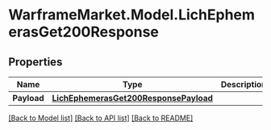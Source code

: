 # WarframeMarket.Model.LichEphemerasGet200Response

## Properties

Name | Type | Description | Notes
------------ | ------------- | ------------- | -------------
**Payload** | [**LichEphemerasGet200ResponsePayload**](LichEphemerasGet200ResponsePayload.md) |  | [optional] 

[[Back to Model list]](../README.md#documentation-for-models) [[Back to API list]](../README.md#documentation-for-api-endpoints) [[Back to README]](../README.md)

